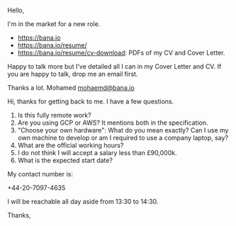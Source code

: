 Hello,

I'm in the market for a new role.

* https://bana.io
* https://bana.io/resume/
* https://bana.io/resume/cv-download: PDFs of my CV and Cover Letter.

Happy to talk more but I've detailed all I can in my Cover Letter and CV. If you are happy to talk, drop me an email first.

Thanks a lot.
Mohamed
mohaemd@bana.io




Hi, thanks for getting back to me. I have a few questions.

1. Is this fully remote work?
2. Are you using GCP or AWS? It mentions both in the specification.
3. "Choose your own hardware": What do you mean exactly? Can I use my own machine to develop or am I required to use a company laptop, say?
4. What are the official working hours?
5. I do not think I will accept a salary less than £90,000k.
6. What is the expected start date?

My contact number is:

+44-20-7097-4635

I will be reachable all day aside from 13:30 to 14:30.

Thanks,
